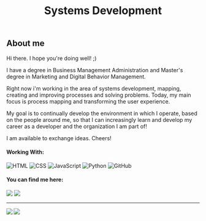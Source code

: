 <header>
<h1>Systems Development</h1>
</header>


<section>
<h2> About me</h2>
<section>
Hi there. I hope you're doing well! ;)
  
I have a degree in Business Management Administration and Master's degree in Marketing and Digital Behavior Management. 

Right now i'm working in the area of systems development, mapping, creating and improving processes and solving problems.
Today, my main focus is process mapping and transforming the user experience. 

My goal is to continually develop the environment in which I operate, based on the people around me, so that I can increasingly learn and develop my career as a developer and the organization I am part of!

I am available to exchange ideas. Cheers!

#### Working With:
![HTML](https://img.shields.io/badge/HTML5-E34F26?style=for-the-badge&logo=html5&logoColor=white)
![CSS](https://img.shields.io/badge/CSS3-1572B6?style=for-the-badge&logo=css3&logoColor=white)
![JavaScript](https://img.shields.io/badge/JavaScript-323330?style=for-the-badge&logo=javascript&logoColor=F7DF1E)
![Python](https://img.shields.io/badge/python-3670A0?style=for-the-badge&logo=python&logoColor=ffdd54)
![GitHub](https://img.shields.io/badge/GitHub-100000?style=for-the-badge&logo=github&logoColor=white)

#### You can find me here:
<div>
  <a href="https://instagram.com/mmarianorocha" target="_blank"><img src="https://img.shields.io/badge/-Instagram-%23E4405F?style=for-the-badge&logo=instagram&logoColor=white" target="_blank"></a>
  <a href="https://www.linkedin.com/in/matheus-mariano-rocha-445860241" target="_blank"><img src="https://img.shields.io/badge/-LinkedIn-%230077B5?style=for-the-badge&logo=linkedin&logoColor=white" target="_blank"></a>
</div>

---

<img align='left' src="https://github-readme-stats.vercel.app/api?username=PhanthroX&show_icons=true&theme=synthwave&rank_icon=github&cache_seconds=1200">

<img align='center' src="https://github-readme-stats.vercel.app/api/top-langs/?username=PhanthroX&show_icons=true&theme=synthwave&cache_seconds=1200">
